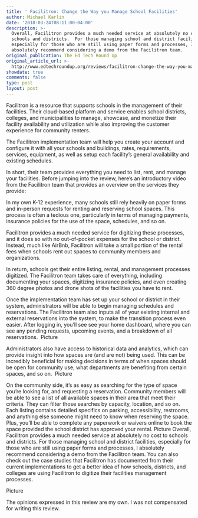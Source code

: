 ```yaml
---
title: ' Facilitron: Change the Way you Manage School Facilities'
author: Michael Karlin
date: '2018-03-24T08:11:00-04:00'
description: >-
  Overall, Facilitron provides a much needed service at absolutely no cost to
  schools and districts.  For those managing school and district facilities,
  especially for those who are still using paper forms and processes, I
  absolutely recommend considering a demo from the Facilitron team.
original_publication: The Ed Tech Round Up
original_article_url: >-
  http://www.edtechroundup.org/reviews/facilitron-change-the-way-you-manage-school-facilities
showdate: true
comments: false
type: post
layout: post
---
```


​Facilitron is a resource that supports schools in the management of their facilities.  Their cloud-based platform and service enables school districts, colleges, and municipalities to manage, showcase, and monetize their facility availability and utilization while also improving the customer experience for community renters. 

The Facilitron implementation team will help you create your account and configure it with all your schools and buildings, rates, requirements, services, equipment, as well as setup each facility’s general availability and existing schedules. 
 
In short, their team provides everything you need to list, rent, and manage your facilities.
Before jumping into the review, here’s an introductory video from the Facilitron team that provides an overview on the services they provide:
​


In my own K-12 experience, many schools still rely heavily on paper forms and in-person requests for renting and reserving school spaces.  This process is often a tedious one, particularly in terms of managing payments, insurance policies for the use of the space, schedules, and so on.
 
Facilitron provides a much needed service for digitizing these processes, and it does so with no out-of-pocket expenses for the school or district.  Instead, much like AirBnb, Facilitron will take a small portion of the rental fees when schools rent out spaces to community members and organizations. 

In return, schools get their entire listing, rental, and management processes digitized.  The Facilitron team takes care of everything, including documenting your spaces, digitizing insurance policies, and even creating 360 degree photos and drone shots of the facilities you have to rent.
 
Once the implementation team has set up your school or district in their system, administrators will be able to begin managing schedules and reservations. The Facilitron team also inputs all of your existing internal and external reservations into the system, to make the transition process even easier. After logging in, you’ll see see your home dashboard, where you can see any pending requests, upcoming events, and a breakdown of all reservations.
​
Picture

Administrators also have access to historical data and analytics, which can provide insight into how spaces are (and are not) being used.  This can be incredibly beneficial for making decisions in terms of when spaces should be open for community use, what departments are benefiting from certain spaces, and so on.
​
Picture

On the community side, it’s as easy as searching for the type of space you’re looking for, and requesting a reservation.  Community members will be able to see a list of all available spaces in their area that meet their criteria.  They can filter those searches by capacity, location, and so on.  Each listing contains detailed specifics on parking, accessibility, restrooms, and anything else someone might need to know when reserving the space.  Plus, you’ll be able to complete any paperwork or waivers online to book the space provided the school district has approved your rental. 
Picture
Overall, Facilitron provides a much needed service at absolutely no cost to schools and districts.  For those managing school and district facilities, especially for those who are still using paper forms and processes, I absolutely recommend considering a demo from the Facilitron team.  You can also check out the case studies that Facilitron has documented from their current implementations to get a better idea of how schools, districts, and colleges are using Facilitron to digitize their facilities management processes. 

Picture

The opinions expressed in this review are my own.
I was not compensated for writing this review.

